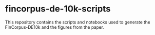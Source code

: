 # fincorpus-de-10k-scripts
This repository contains the scripts and notebooks used to generate the FinCorpus-DE10k and the figures from the paper.
